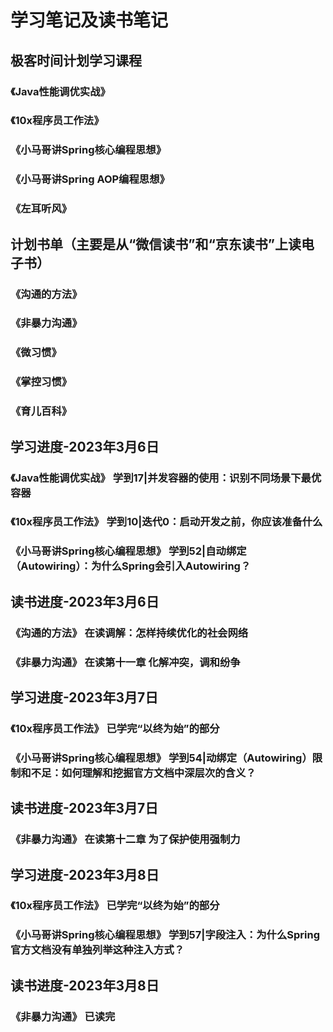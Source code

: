 # 学习笔记及读书笔记
## 极客时间计划学习课程
### 《Java性能调优实战》
### 《10x程序员工作法》
### 《小马哥讲Spring核心编程思想》
### 《小马哥讲Spring AOP编程思想》
### 《左耳听风》
## 计划书单（主要是从“微信读书”和“京东读书”上读电子书）
### 《沟通的方法》
### 《非暴力沟通》
### 《微习惯》
### 《掌控习惯》
### 《育儿百科》

## 学习进度-2023年3月6日
### 《Java性能调优实战》 学到17|并发容器的使用：识别不同场景下最优容器
### 《10x程序员工作法》 学到10|迭代0：启动开发之前，你应该准备什么
### 《小马哥讲Spring核心编程思想》 学到52|自动绑定（Autowiring）：为什么Spring会引入Autowiring？

## 读书进度-2023年3月6日
### 《沟通的方法》 在读调解：怎样持续优化的社会网络
### 《非暴力沟通》 在读第十一章 化解冲突，调和纷争

## 学习进度-2023年3月7日
### 《10x程序员工作法》 已学完“以终为始”的部分
### 《小马哥讲Spring核心编程思想》 学到54|动绑定（Autowiring）限制和不足：如何理解和挖掘官方文档中深层次的含义？

## 读书进度-2023年3月7日

### 《非暴力沟通》 在读第十二章 为了保护使用强制力

## 学习进度-2023年3月8日
### 《10x程序员工作法》 已学完“以终为始”的部分
### 《小马哥讲Spring核心编程思想》 学到57|字段注入：为什么Spring官方文档没有单独列举这种注入方式？

## 读书进度-2023年3月8日
### 《非暴力沟通》 已读完